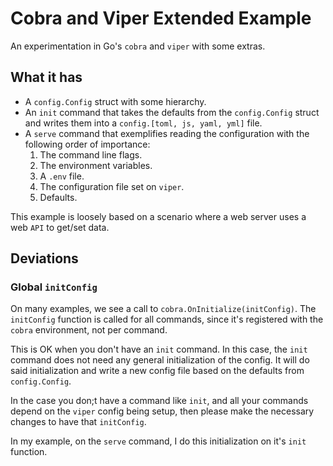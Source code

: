 # Cobra and Viper Extended Example

An experimentation in Go's `cobra` and `viper` with some extras.

## What it has

- A `config.Config` struct with some hierarchy.
- An `init` command that takes the defaults from the `config.Config` struct and writes them into a `config.[toml, js, yaml, yml]` file.
- A `serve` command that exemplifies reading the configuration with the following order of importance:
  1. The command line flags.
  2. The environment variables.
  3. A `.env` file.
  4. The configuration file set on `viper`.
  5. Defaults.

This example is loosely based on a scenario where a web server uses a web `API` to get/set data.

## Deviations

### Global `initConfig`

On many examples, we see a call to `cobra.OnInitialize(initConfig)`. The `initConfig` function is called for all commands, since it's registered with the `cobra` environment, not per command.

This is OK when you don't have an `init` command. In this case, the `init` command does not need any general initialization of the config. It will do said initialization and write a new config file based on the defaults from `config.Config`.

In the case you don;t have a command like `init`, and all your commands depend on the `viper` config being setup, then please make the necessary changes to have that `initConfig`.

In my example, on the `serve` command, I do this initialization on it's `init` function.